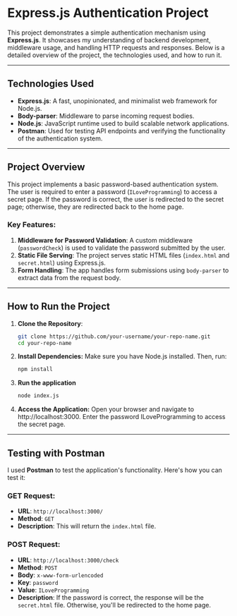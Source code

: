 # Express.js Authentication Project












This project demonstrates a simple authentication mechanism using **Express.js**. It showcases my understanding of backend development, middleware usage, and handling HTTP requests and responses. Below is a detailed overview of the project, the technologies used, and how to run it.

---

## Technologies Used

- **Express.js**: A fast, unopinionated, and minimalist web framework for Node.js.
- **Body-parser**: Middleware to parse incoming request bodies.
- **Node.js**: JavaScript runtime used to build scalable network applications.
- **Postman**: Used for testing API endpoints and verifying the functionality of the authentication system.

---

## Project Overview

This project implements a basic password-based authentication system. The user is required to enter a password (`ILoveProgramming`) to access a secret page. If the password is correct, the user is redirected to the secret page; otherwise, they are redirected back to the home page.

### Key Features:
1. **Middleware for Password Validation**: A custom middleware (`passwordCheck`) is used to validate the password submitted by the user.
2. **Static File Serving**: The project serves static HTML files (`index.html` and `secret.html`) using Express.js.
3. **Form Handling**: The app handles form submissions using `body-parser` to extract data from the request body.

---

## How to Run the Project

1. **Clone the Repository**:
   ```bash
   git clone https://github.com/your-username/your-repo-name.git
   cd your-repo-name
2. **Install Dependencies:**
    Make sure you have Node.js installed. Then, run:
    ```bash
    npm install
3. **Run the application**
   ```bash
   node index.js
4. **Access the Application:**
    Open your browser and navigate to http://localhost:3000. Enter the password ILoveProgramming to access the secret page.

---

## Testing with Postman

I used **Postman** to test the application's functionality. Here's how you can test it:

### GET Request:
- **URL**: `http://localhost:3000/`
- **Method**: `GET`
- **Description**: This will return the `index.html` file.

### POST Request:
- **URL**: `http://localhost:3000/check`
- **Method**: `POST`
- **Body**: `x-www-form-urlencoded`
- **Key**: `password`
- **Value**: `ILoveProgramming`
- **Description**: If the password is correct, the response will be the `secret.html` file. Otherwise, you'll be redirected to the home page.
